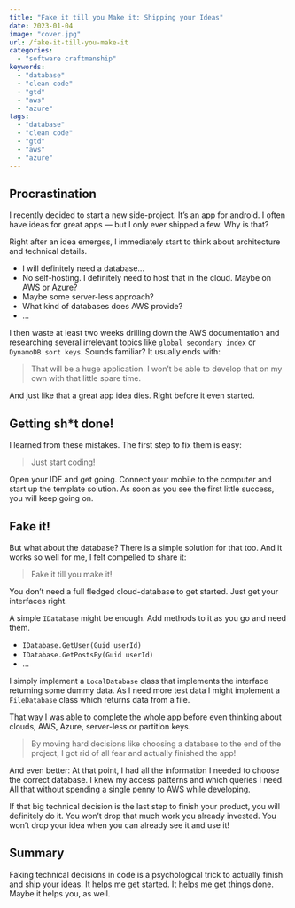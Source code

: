```yaml
---
title: "Fake it till you Make it: Shipping your Ideas"
date: 2023-01-04
image: "cover.jpg"
url: /fake-it-till-you-make-it
categories: 
  - "software craftmanship"
keywords: 
  - "database"
  - "clean code"
  - "gtd"
  - "aws"
  - "azure"
tags: 
  - "database"
  - "clean code"
  - "gtd"
  - "aws"
  - "azure"
---
```

## Procrastination
I recently decided to start a new side-project. It’s an app for android. I often have ideas for great apps — but I only ever shipped a few. Why is that?

Right after an idea emerges, I immediately start to think about architecture and technical details.

* I will definitely need a database…
* No self-hosting. I definitely need to host that in the cloud. Maybe on AWS or Azure?
* Maybe some server-less approach?
* What kind of databases does AWS provide?
* …

I then waste at least two weeks drilling down the AWS documentation and researching several irrelevant topics like `global secondary index` or `DynamoDB sort keys`. Sounds familiar? It usually ends with:

> That will be a huge application. I won’t be able to develop that on my own with that little spare time.

And just like that a great app idea dies. Right before it even started.

## Getting sh*t done!
I learned from these mistakes. The first step to fix them is easy:

> Just start coding!

Open your IDE and get going. Connect your mobile to the computer and start up the template solution. As soon as you see the first little success, you will keep going on.

## Fake it!
But what about the database? There is a simple solution for that too. And it works so well for me, I felt compelled to share it:

> Fake it till you make it!

You don’t need a full fledged cloud-database to get started. Just get your interfaces right.

A simple `IDatabase` might be enough. Add methods to it as you go and need them.

* `IDatabase.GetUser(Guid userId)`
* `IDatabase.GetPostsBy(Guid userId)`
* …

I simply implement a `LocalDatabase` class that implements the interface returning some dummy data. As I need more test data I might implement a `FileDatabase` class which returns data from a file.

That way I was able to complete the whole app before even thinking about clouds, AWS, Azure, server-less or partition keys.

> By moving hard decisions like choosing a database to the end of the project, I got rid of all fear and actually finished the app!

And even better: At that point, I had all the information I needed to choose the correct database. I knew my access patterns and which queries I need. All that without spending a single penny to AWS while developing.

If that big technical decision is the last step to finish your product, you will definitely do it. You won’t drop that much work you already invested. You won’t drop your idea when you can already see it and use it!

## Summary
Faking technical decisions in code is a psychological trick to actually finish and ship your ideas. It helps me get started. It helps me get things done. Maybe it helps you, as well.